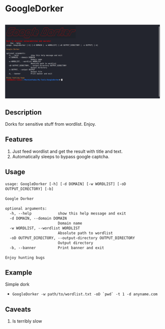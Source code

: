 # GoogleDorker
&nbsp;&nbsp;&nbsp;&nbsp;&nbsp;&nbsp;&nbsp;&nbsp;&nbsp;&nbsp;&nbsp;&nbsp;&nbsp;&nbsp;&nbsp;&nbsp;&nbsp;&nbsp;&nbsp;&nbsp;&nbsp;&nbsp;&nbsp;&nbsp;&nbsp;&nbsp;&nbsp;&nbsp;&nbsp;&nbsp;&nbsp;&nbsp;&nbsp;&nbsp;&nbsp;&nbsp;&nbsp;&nbsp;&nbsp;&nbsp;&nbsp;&nbsp;&nbsp;&nbsp;&nbsp;&nbsp;&nbsp;&nbsp;&nbsp;&nbsp;&nbsp;&nbsp;&nbsp;&nbsp;&nbsp;&nbsp;&nbsp;&nbsp;&nbsp;&nbsp;![CRLFI](lib/GOOGLEDORKER.png)

## Description
Dorks for sensitive stuff from wordlist. Enjoy.

## Features
1. Just feed wordlist and get the result with title and text.
2. Automatically sleeps to bypass google captcha.

## Usage
```
usage: GoogleDorker [-h] [-d DOMAIN] [-w WORDLIST] [-oD OUTPUT_DIRECTORY] [-b]

Google Dorker

optional arguments:
  -h, --help            show this help message and exit
  -d DOMAIN, --domain DOMAIN
                        Domain name
  -w WORDLIST, --wordlist WORDLIST
                        Absolute path to wordlist
  -oD OUTPUT_DIRECTORY, --output-directory OUTPUT_DIRECTORY
                        Output directory
  -b, --banner          Print banner and exit

Enjoy hunting bugs
```

## Example
Simple dork
* ```GoogleDorker -w path/to/wordlist.txt -oD `pwd` -t 1 -d anyname.com```  

## Caveats
1. Is terribly slow

